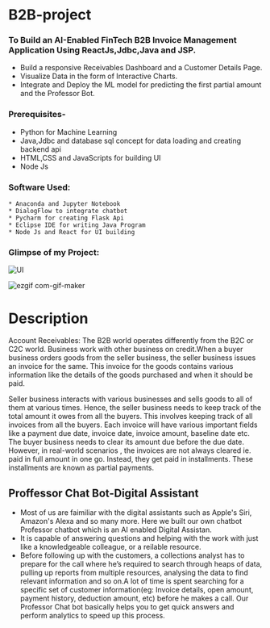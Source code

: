 # B2B-project
### To Build an AI-Enabled FinTech B2B Invoice Management Application Using ReactJs,Jdbc,Java and JSP.
 * Build a responsive Receivables Dashboard and a Customer Details Page.
 * Visualize Data in the form of Interactive Charts.
 * Integrate and Deploy the ML model for predicting the first partial amount and the Professor Bot.
 
### Prerequisites-
  * Python for Machine Learning
  * Java,Jdbc and database sql concept for data loading and creating backend api
  * HTML,CSS and JavaScripts for building UI 
  * Node Js

### Software Used:
    * Anaconda and Jupyter Notebook
    * DialogFlow to integrate chatbot
    * Pycharm for creating Flask Api
    * Eclipse IDE for writing Java Program
    * Node Js and React for UI building
    
### Glimpse of my Project:

![UI](https://user-images.githubusercontent.com/55063393/89125319-40f68900-d4fb-11ea-8e08-14ecd4704bdf.PNG)

![ezgif com-gif-maker](https://user-images.githubusercontent.com/55063393/89126262-08a67900-d502-11ea-8a82-f75ceb28a7df.gif)

# Description
Account Receivables:
The B2B world operates differently from the B2C or C2C world. Business work with other business on credit.When a buyer business orders goods from the seller business, the seller business issues an invoice for the same. This invoice for the goods contains various information like the details of the goods purchased and when it should be paid.

Seller business interacts with various businesses and sells goods to all of them at various times.
Hence, the seller business needs to keep track of the total amount it owes from all the buyers.
This involves keeping track of all invoices from all the buyers. Each invoice will have various
important fields like a payment due date, invoice date, invoice amount, baseline date etc.
The buyer business needs to clear its amount due before the due date. However, in real-world
scenarios , the invoices are not always cleared ie. paid in full amount in one go. Instead, they
get paid in installments. These installments are known as partial payments.

## Proffessor Chat Bot-Digital Assistant
 * Most of us are faimiliar with the digital assistants such as Apple's Siri, Amazon's Alexa and so many more. Here we built our own chatbot Professor chatbot which is an AI
   enabled Digital Assistan.
 * It is capable of answering questions and helping with the work with just like a knowledgeable colleague, or a reilable resource.
 * Before following up with the customers, a collections analyst has to prepare for the call
   where he’s required to search through heaps of data, pulling up reports from multiple
   resources, analysing the data to find relevant information and so on.A lot of time is
   spent searching for a specific set of customer information(eg: Invoice details, open amount, payment history, deduction amount, etc) 
   before he makes a call. Our Professor Chat bot basically helps you to get quick answers and perform analytics to speed up this process.
 






